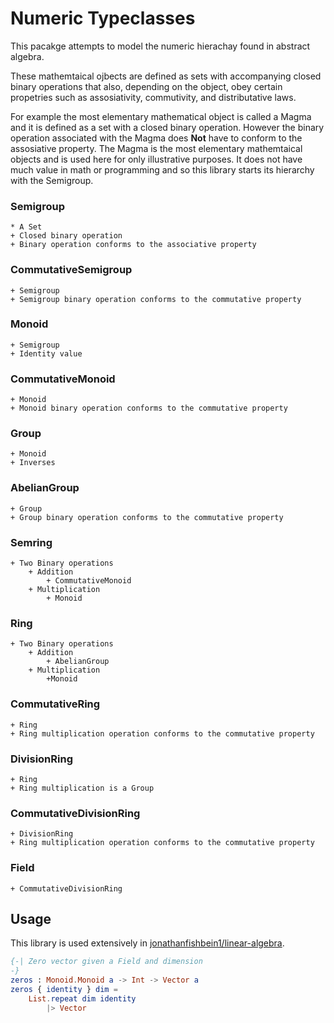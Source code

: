# Numeric Typeclasses

This pacakge attempts to model the numeric hierachay found in abstract algebra.  

These mathemtaical ojbects are defined as sets with accompanying closed binary operations that also, depending on the object, obey certain propetries such
as assosiativity, commutivity, and distributative laws.

For example the most elementary mathematical object is called a Magma and it is defined as a set with a closed binary operation.  However the binary operation associated with the Magma does **Not** have to conform to the assosiative property.  The Magma is the most elementary mathemtaical objects and is used here for only illustrative purposes.  It does not have much value in math or programming and so this library starts its hierarchy with the Semigroup.

### Semigroup

    * A Set  
    + Closed binary operation  
    + Binary operation conforms to the associative property  

### CommutativeSemigroup

    + Semigroup
    + Semigroup binary operation conforms to the commutative property

### Monoid

    + Semigroup
    + Identity value

### CommutativeMonoid

    + Monoid
    + Monoid binary operation conforms to the commutative property

### Group

    + Monoid
    + Inverses

### AbelianGroup

    + Group
    + Group binary operation conforms to the commutative property

### Semring

    + Two Binary operations
        + Addition
            + CommutativeMonoid
        + Multiplication
            + Monoid

### Ring

    + Two Binary operations
        + Addition
            + AbelianGroup
        + Multiplication
            +Monoid

### CommutativeRing

    + Ring
    + Ring multiplication operation conforms to the commutative property

### DivisionRing

    + Ring
    + Ring multiplication is a Group

### CommutativeDivisionRing

    + DivisionRing
    + Ring multiplication operation conforms to the commutative property

### Field

    + CommutativeDivisionRing

## Usage

This library is used extensively in [jonathanfishbein1/linear-algebra](https://package.elm-lang.org/packages/jonathanfishbein1/linear-algebra/latest/).


```elm
{-| Zero vector given a Field and dimension
-}
zeros : Monoid.Monoid a -> Int -> Vector a
zeros { identity } dim =
    List.repeat dim identity
        |> Vector


```
